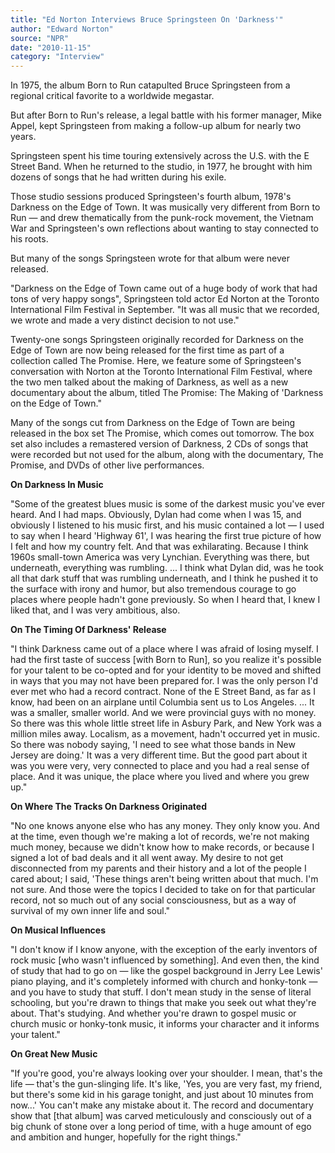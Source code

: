 ```yaml
---
title: "Ed Norton Interviews Bruce Springsteen On 'Darkness'"
author: "Edward Norton"
source: "NPR"
date: "2010-11-15"
category: "Interview"
---
```


In 1975, the album Born to Run catapulted Bruce Springsteen from a regional critical favorite to a worldwide megastar.

But after Born to Run's release, a legal battle with his former manager, Mike Appel, kept Springsteen from making a follow-up album for nearly two years.

Springsteen spent his time touring extensively across the U.S. with the E Street Band. When he returned to the studio, in 1977, he brought with him dozens of songs that he had written during his exile.

Those studio sessions produced Springsteen's fourth album, 1978's Darkness on the Edge of Town. It was musically very different from Born to Run — and drew thematically from the punk-rock movement, the Vietnam War and Springsteen's own reflections about wanting to stay connected to his roots.

But many of the songs Springsteen wrote for that album were never released.

"Darkness on the Edge of Town came out of a huge body of work that had tons of very happy songs", Springsteen told actor Ed Norton at the Toronto International Film Festival in September. "It was all music that we recorded, we wrote and made a very distinct decision to not use."

Twenty-one songs Springsteen originally recorded for Darkness on the Edge of Town are now being released for the first time as part of a collection called The Promise. Here, we feature some of Springsteen's conversation with Norton at the Toronto International Film Festival, where the two men talked about the making of Darkness, as well as a new documentary about the album, titled The Promise: The Making of 'Darkness on the Edge of Town."

Many of the songs cut from Darkness on the Edge of Town are being released in the box set The Promise, which comes out tomorrow. The box set also includes a remastered version of Darkness, 2 CDs of songs that were recorded but not used for the album, along with the documentary, The Promise, and DVDs of other live performances.

**On Darkness In Music**

"Some of the greatest blues music is some of the darkest music you've ever heard. And I had maps. Obviously, Dylan had come when I was 15, and obviously I listened to his music first, and his music contained a lot — I used to say when I heard 'Highway 61', I was hearing the first true picture of how I felt and how my country felt. And that was exhilarating. Because I think 1960s small-town America was very Lynchian. Everything was there, but underneath, everything was rumbling. ... I think what Dylan did, was he took all that dark stuff that was rumbling underneath, and I think he pushed it to the surface with irony and humor, but also tremendous courage to go places where people hadn't gone previously. So when I heard that, I knew I liked that, and I was very ambitious, also.

**On The Timing Of Darkness' Release**

"I think Darkness came out of a place where I was afraid of losing myself. I had the first taste of success [with Born to Run], so you realize it's possible for your talent to be co-opted and for your identity to be moved and shifted in ways that you may not have been prepared for. I was the only person I'd ever met who had a record contract. None of the E Street Band, as far as I know, had been on an airplane until Columbia sent us to Los Angeles. ... It was a smaller, smaller world. And we were provincial guys with no money. So there was this whole little street life in Asbury Park, and New York was a million miles away. Localism, as a movement, hadn't occurred yet in music. So there was nobody saying, 'I need to see what those bands in New Jersey are doing.' It was a very different time. But the good part about it was you were very, very connected to place and you had a real sense of place. And it was unique, the place where you lived and where you grew up."

**On Where The Tracks On Darkness Originated**

"No one knows anyone else who has any money. They only know you. And at the time, even though we're making a lot of records, we're not making much money, because we didn't know how to make records, or because I signed a lot of bad deals and it all went away. My desire to not get disconnected from my parents and their history and a lot of the people I cared about; I said, 'These things aren't being written about that much. I'm not sure. And those were the topics I decided to take on for that particular record, not so much out of any social consciousness, but as a way of survival of my own inner life and soul."

**On Musical Influences**

"I don't know if I know anyone, with the exception of the early inventors of rock music [who wasn't influenced by something]. And even then, the kind of study that had to go on — like the gospel background in Jerry Lee Lewis' piano playing, and it's completely informed with church and honky-tonk — and you have to study that stuff. I don't mean study in the sense of literal schooling, but you're drawn to things that make you seek out what they're about. That's studying. And whether you're drawn to gospel music or church music or honky-tonk music, it informs your character and it informs your talent."

**On Great New Music**

"If you're good, you're always looking over your shoulder. I mean, that's the life — that's the gun-slinging life. It's like, 'Yes, you are very fast, my friend, but there's some kid in his garage tonight, and just about 10 minutes from now...' You can't make any mistake about it. The record and documentary show that [that album] was carved meticulously and consciously out of a big chunk of stone over a long period of time, with a huge amount of ego and ambition and hunger, hopefully for the right things."
